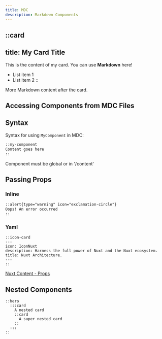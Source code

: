 ```yaml
---
title: MDC
description: Markdown Components 
---
```


::card
---
title: My Card Title
---
This is the content of my card. You can use **Markdown** here!

- List item 1
- List item 2
::

More Markdown content after the card.

Accessing Components from MDC Files
---

## Syntax

Syntax for using `MyComponent` in MDC:

```markdown
::my-component
Content goes here
::
```

Component must be global or in '/content'

## Passing Props

### Inline

   ```markdown
   ::alert{type="warning" icon="exclamation-circle"}
   Oops! An error occurred
   ::
   ```

### Yaml


   ```
   ::icon-card
   ---
   icon: IconNuxt
   description: Harness the full power of Nuxt and the Nuxt ecosystem.
   title: Nuxt Architecture.
   ---
   ::
   ```
   [Nuxt Content - Props](https://content.nuxt.com/usage/markdown/#props)

## Nested Components

   ```
   ::hero
     :::card
       A nested card
       ::card
         A super nested card
       ::
     :::
   ::
   ```
